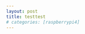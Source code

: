 ```yaml
---
layout: post
title: testtest
# categories: [raspberrypi4]
---
```



<!-- ![테스트]({{"./testpic.png" | relative_url}}) -->


<!-- site.url: {{site.url}} -->

<!-- page.content: {{post.content}} -->

<!-- page.title: {{page.title}} -->

<!-- page.url: {{page.url}} -->

<!-- {{page.date | date: "%Y-%m-%d}} -->

<!-- page.id: {{page.id}} -->

<!-- page.categories: {{page.categories}} -->

<!-- page.collection: {{post.collection}}

page.tags: {{post.tags}} -->

<!-- page.dir: {{page.dir}}

page.name: {{page.name}}

page.path: {{page.path}} -->

<!-- page.next: {{post.next}}

page.previous: {{post.previous}} -->
